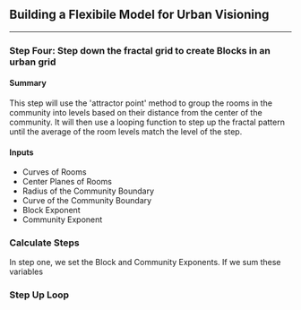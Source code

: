 ## Building a Flexibile Model for Urban Visioning 
---

### Step Four: Step down the fractal grid to create Blocks in an urban grid

#### Summary
This step will use the 'attractor point' method to group the rooms in the community into levels based on their distance from the center of the community. It will then use a looping function to step up the fractal pattern until the average of the room levels match the level of the step. 

#### Inputs
- Curves of Rooms  
- Center Planes of Rooms
- Radius of the Community Boundary
- Curve of the Community Boundary
- Block Exponent
- Community Exponent

### Calculate Steps
In step one, we set the Block and Community Exponents. If we sum these variables  

### Step Up Loop